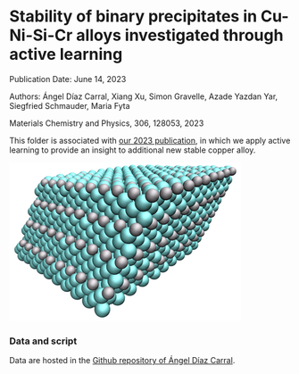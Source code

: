 # Stability of binary precipitates in Cu-Ni-Si-Cr alloys investigated through active learning

Publication Date: June 14, 2023

Authors: Ángel Díaz Carral, Xiang Xu, Simon Gravelle, Azade Yazdan Yar, Siegfried Schmauder, Maria Fyta

Materials Chemistry and Physics, 306, 128053, 2023

This folder is associated with [our 2023 publication](https://doi.org/10.1016/j.matchemphys.2023.128053), in which we apply active learning to provide an insight to additional new stable copper alloy.

![](figure/Cu7Si.png)

### Data and script

Data are hosted in the [Github repository of Ángel Díaz Carral](https://github.com/adiazcarral/cunisicr).

